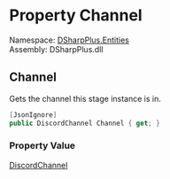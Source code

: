 # Property Channel

Namespace: [DSharpPlus.Entities](DSharpPlus.Entities.md)  
Assembly: DSharpPlus.dll

## <a id="DSharpPlus_Entities_DiscordStageInstance_Channel"></a>Channel

Gets the channel this stage instance is in.

```csharp
[JsonIgnore]
public DiscordChannel Channel { get; }
```

### Property Value

[DiscordChannel](DSharpPlus.Entities.DiscordChannel.md)

